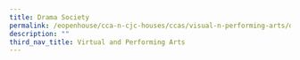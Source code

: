 ```yaml
---
title: Drama Society
permalink: /eopenhouse/cca-n-cjc-houses/ccas/visual-n-performing-arts/drama-society/
description: ""
third_nav_title: Virtual and Performing Arts
---
```

